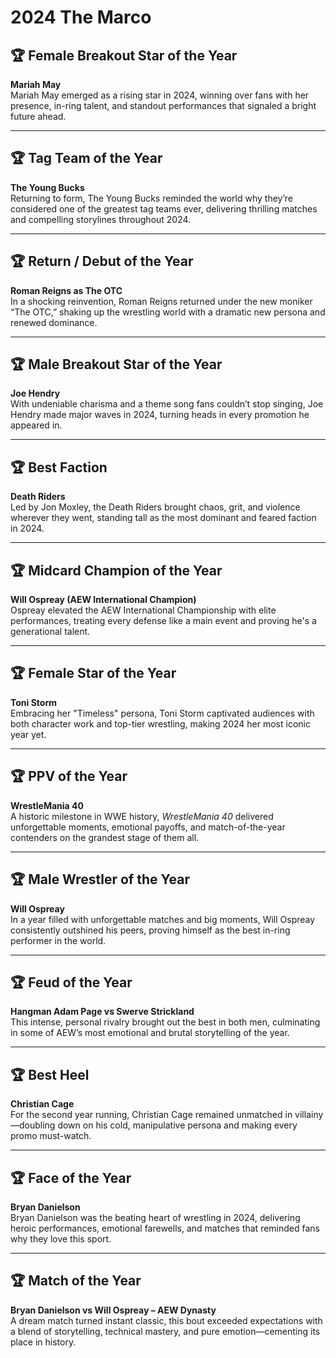 # **2024 The Marco**

## 🏆 **Female Breakout Star of the Year**  
**Mariah May**  
Mariah May emerged as a rising star in 2024, winning over fans with her presence, in-ring talent, and standout performances that signaled a bright future ahead.

---

## 🏆 **Tag Team of the Year**  
**The Young Bucks**  
Returning to form, The Young Bucks reminded the world why they’re considered one of the greatest tag teams ever, delivering thrilling matches and compelling storylines throughout 2024.

---

## 🏆 **Return / Debut of the Year**  
**Roman Reigns as The OTC**  
In a shocking reinvention, Roman Reigns returned under the new moniker “The OTC,” shaking up the wrestling world with a dramatic new persona and renewed dominance.

---

## 🏆 **Male Breakout Star of the Year**  
**Joe Hendry**  
With undeniable charisma and a theme song fans couldn’t stop singing, Joe Hendry made major waves in 2024, turning heads in every promotion he appeared in.

---

## 🏆 **Best Faction**  
**Death Riders**  
Led by Jon Moxley, the Death Riders brought chaos, grit, and violence wherever they went, standing tall as the most dominant and feared faction in 2024.

---

## 🏆 **Midcard Champion of the Year**  
**Will Ospreay (AEW International Champion)**  
Ospreay elevated the AEW International Championship with elite performances, treating every defense like a main event and proving he's a generational talent.

---

## 🏆 **Female Star of the Year**  
**Toni Storm**  
Embracing her "Timeless" persona, Toni Storm captivated audiences with both character work and top-tier wrestling, making 2024 her most iconic year yet.

---

## 🏆 **PPV of the Year**  
**WrestleMania 40**  
A historic milestone in WWE history, *WrestleMania 40* delivered unforgettable moments, emotional payoffs, and match-of-the-year contenders on the grandest stage of them all.

---

## 🏆 **Male Wrestler of the Year**  
**Will Ospreay**  
In a year filled with unforgettable matches and big moments, Will Ospreay consistently outshined his peers, proving himself as the best in-ring performer in the world.

---

## 🏆 **Feud of the Year**  
**Hangman Adam Page vs Swerve Strickland**  
This intense, personal rivalry brought out the best in both men, culminating in some of AEW’s most emotional and brutal storytelling of the year.

---

## 🏆 **Best Heel**  
**Christian Cage**  
For the second year running, Christian Cage remained unmatched in villainy—doubling down on his cold, manipulative persona and making every promo must-watch.

---

## 🏆 **Face of the Year**  
**Bryan Danielson**  
Bryan Danielson was the beating heart of wrestling in 2024, delivering heroic performances, emotional farewells, and matches that reminded fans why they love this sport.

---

## 🏆 **Match of the Year**  
**Bryan Danielson vs Will Ospreay – AEW Dynasty**  
A dream match turned instant classic, this bout exceeded expectations with a blend of storytelling, technical mastery, and pure emotion—cementing its place in history.

